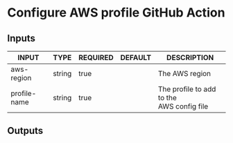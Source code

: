 # Configure AWS profile GitHub Action

## Inputs

<!-- AUTO-DOC-INPUT:START - Do not remove or modify this section -->

|    INPUT     |  TYPE  | REQUIRED | DEFAULT |                 DESCRIPTION                  |
|--------------|--------|----------|---------|----------------------------------------------|
|  aws-region  | string |   true   |         |                The AWS region                |
| profile-name | string |   true   |         | The profile to add to the<br>AWS config file |

<!-- AUTO-DOC-INPUT:END -->

## Outputs
